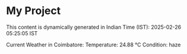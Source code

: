 # My Project

This content is dynamically generated in Indian Time (IST): 2025-02-26 05:25:05 IST


Current Weather in Coimbatore:
Temperature: 24.88 °C
Condition: haze
